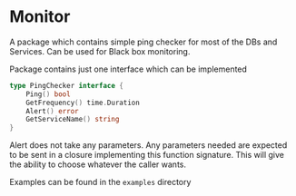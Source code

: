 # Monitor
A package which contains simple ping checker for most of the DBs and Services. Can be used for Black box monitoring.

Package contains just one interface which can be implemented
```go
type PingChecker interface {
	Ping() bool
	GetFrequency() time.Duration
	Alert() error
	GetServiceName() string
}
```

Alert does not take any parameters. Any parameters needed are expected to be sent in a closure implementing this function signature. This will give the ability to choose whatever the caller wants.

Examples can be found in the ```examples``` directory